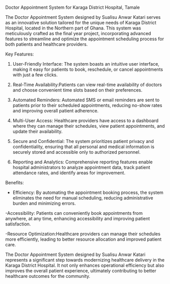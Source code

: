 Doctor Appointment System for Karaga District Hospital, Tamale

The Doctor Appointment System designed by Sualisu Anwar Katari serves as an innovative solution tailored for the unique needs of Karaga District Hospital, located in the Northern part of Ghana. This system was meticulously crafted as the final year project, incorporating advanced features to streamline and optimize the appointment scheduling process for both patients and healthcare providers.

Key Features:

1. User-Friendly Interface: The system boasts an intuitive user interface, making it easy for patients to book, reschedule, or cancel appointments with just a few clicks.

2. Real-Time Availability:Patients can view real-time availability of doctors and choose convenient time slots based on their preferences.

3. Automated Reminders: Automated SMS or email reminders are sent to patients prior to their scheduled appointments, reducing no-show rates and improving overall patient adherence.

4. Multi-User Access: Healthcare providers have access to a dashboard where they can manage their schedules, view patient appointments, and update their availability.

5. Secure and Confidential: The system prioritizes patient privacy and confidentiality, ensuring that all personal and medical information is securely stored and accessible only to authorized personnel.

6. Reporting and Analytics: Comprehensive reporting features enable hospital administrators to analyze appointment data, track patient attendance rates, and identify areas for improvement.

Benefits:

- Efficiency: By automating the appointment booking process, the system eliminates the need for manual scheduling, reducing administrative burden and minimizing errors.
  
-Accessibility: Patients can conveniently book appointments from anywhere, at any time, enhancing accessibility and improving patient satisfaction.

-Resource Optimization:Healthcare providers can manage their schedules more efficiently, leading to better resource allocation and improved patient care.

The Doctor Appointment System designed by Sualisu Anwar Katari represents a significant step towards modernizing healthcare delivery in the Karaga District Hospital. It not only enhances operational efficiency but also improves the overall patient experience, ultimately contributing to better healthcare outcomes for the community.

